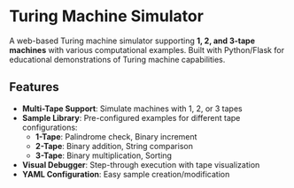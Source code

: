 # Turing Machine Simulator

A web-based Turing machine simulator supporting **1, 2, and 3-tape machines** with various computational examples. Built with Python/Flask for educational demonstrations of Turing machine capabilities.

## Features
- **Multi-Tape Support**: Simulate machines with 1, 2, or 3 tapes
- **Sample Library**: Pre-configured examples for different tape configurations:
  - **1-Tape**: Palindrome check, Binary increment
  - **2-Tape**: Binary addition, String comparison
  - **3-Tape**: Binary multiplication, Sorting
- **Visual Debugger**: Step-through execution with tape visualization
- **YAML Configuration**: Easy sample creation/modification
